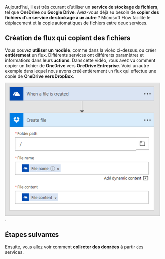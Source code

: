 Aujourd’hui, il est très courant d’utiliser un **service de stockage de fichiers**, tel que **OneDrive** ou **Google Drive**.  Avez-vous déjà eu besoin de **copier des fichiers d’un service de stockage à un autre** ?  Microsoft Flow facilite le déplacement et la copie automatiques de fichiers entre deux services.

## <a name="creating-flows-that-copy-files"></a>Création de flux qui copient des fichiers

Vous pouvez **utiliser un modèle**, comme dans la vidéo ci-dessus, ou créer **entièrement** un flux.  Différents services ont différents paramètres et informations dans leurs **actions**.  Dans cette vidéo, vous avez vu comment copier un fichier de **OneDrive** vers **OneDrive Entreprise**.  Voici un autre exemple dans lequel nous avons créé entièrement un flux qui effectue une copie de **OneDrive vers DropBox**.

![OneDrive vers DropBox](./media/learning-copy-files/onedrive-to-dropbox.png).

## <a name="next-steps"></a>Étapes suivantes

Ensuite, vous allez voir comment **collecter des données** à partir des services.
